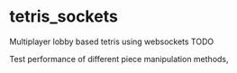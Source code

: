 # tetris_sockets
Multiplayer lobby based tetris using websockets
TODO

Test performance of different piece manipulation methods, 